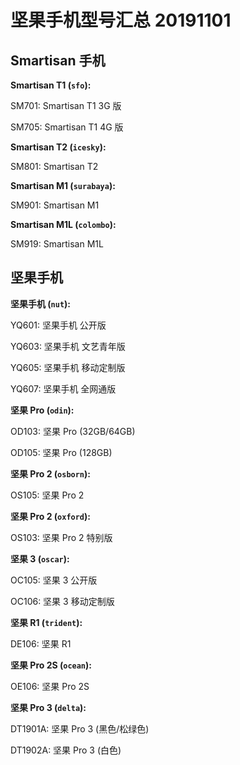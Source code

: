 # 坚果手机型号汇总 20191101

## Smartisan 手机

**Smartisan T1 (`sfo`):**

SM701: Smartisan T1 3G 版

SM705: Smartisan T1 4G 版

**Smartisan T2 (`icesky`):**

SM801: Smartisan T2

**Smartisan M1 (`surabaya`):**

SM901: Smartisan M1

**Smartisan M1L (`colombo`):**

SM919: Smartisan M1L

## 坚果手机

**坚果手机 (`nut`):**

YQ601: 坚果手机 公开版

YQ603: 坚果手机 文艺青年版

YQ605: 坚果手机 移动定制版

YQ607: 坚果手机 全网通版

**坚果 Pro (`odin`):**

OD103: 坚果 Pro (32GB/64GB)

OD105: 坚果 Pro (128GB)

**坚果 Pro 2 (`osborn`):**

OS105: 坚果 Pro 2

**坚果 Pro 2 (`oxford`):**

OS103: 坚果 Pro 2 特别版

**坚果 3 (`oscar`):**

OC105: 坚果 3 公开版

OC106: 坚果 3 移动定制版

**坚果 R1 (`trident`):**

DE106: 坚果 R1

**坚果 Pro 2S (`ocean`):**

OE106: 坚果 Pro 2S

**坚果 Pro 3 (`delta`):**

DT1901A: 坚果 Pro 3 (黑色/松绿色)

DT1902A: 坚果 Pro 3 (白色)
